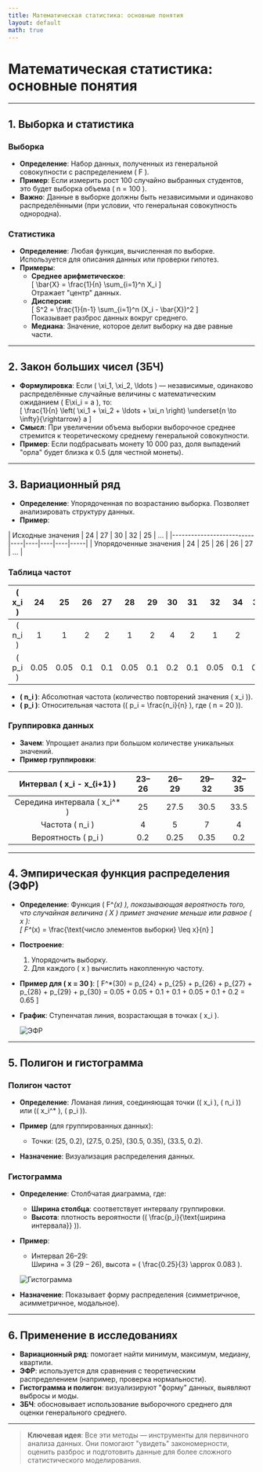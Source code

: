 ```yaml
---
title: Математическая статистика: основные понятия
layout: default
math: true
---
```


# Математическая статистика: основные понятия

---

## 1. Выборка и статистика

### Выборка
- **Определение**: Набор данных, полученных из генеральной совокупности с распределением \( F \).  
- **Пример**: Если измерить рост 100 случайно выбранных студентов, это будет выборка объема \( n = 100 \).  
- **Важно**: Данные в выборке должны быть независимыми и одинаково распределёнными (при условии, что генеральная совокупность однородна).

### Статистика
- **Определение**: Любая функция, вычисленная по выборке. Используется для описания данных или проверки гипотез.  
- **Примеры**:
  - **Среднее арифметическое**:  
    \[
    \bar{X} = \frac{1}{n} \sum_{i=1}^n X_i
    \]  
    Отражает "центр" данных.
  - **Дисперсия**:  
    \[
    S^2 = \frac{1}{n-1} \sum_{i=1}^n (X_i - \bar{X})^2
    \]  
    Показывает разброс данных вокруг среднего.
  - **Медиана**: Значение, которое делит выборку на две равные части.

---

## 2. Закон больших чисел (ЗБЧ)

- **Формулировка**: Если \( \xi_1, \xi_2, \ldots \) — независимые, одинаково распределённые случайные величины с математическим ожиданием \( E\xi_i = a \), то:  
  \[
  \frac{1}{n} \left( \xi_1 + \xi_2 + \ldots + \xi_n \right) \underset{n \to \infty}{\rightarrow} a
  \]
- **Смысл**: При увеличении объема выборки выборочное среднее стремится к теоретическому среднему генеральной совокупности.  
- **Пример**: Если подбрасывать монету 10 000 раз, доля выпадений "орла" будет близка к 0.5 (для честной монеты).

---

## 3. Вариационный ряд

- **Определение**: Упорядоченная по возрастанию выборка. Позволяет анализировать структуру данных.  
- **Пример**:

| Исходные значения       | 24 | 27 | 30 | 32 | 25 | ... |
|--------------------------|----|----|----|----|-----|
| Упорядоченные значения   | 24 | 25 | 26 | 26 | 27 | ... |

### Таблица частот

| \( x_i \) | 24 | 25 | 26 | 27 | 28 | 29 | 30 | 31 | 32 | 34 | 35 |
|:---------:|:--:|:--:|:--:|:--:|:--:|:--:|:--:|:--:|:--:|:--:|:--:|
| \( n_i \) | 1  | 1  | 2  | 2  | 1  | 2  | 4  | 2  | 1  | 2  | 2  |
| \( p_i \) | 0.05 | 0.05 | 0.1 | 0.1 | 0.05 | 0.1 | 0.2 | 0.1 | 0.05 | 0.1 | 0.1 |

- **\( n_i \)**: Абсолютная частота (количество повторений значения \( x_i \)).  
- **\( p_i \)**: Относительная частота (\( p_i = \frac{n_i}{n} \), где \( n = 20 \)).

### Группировка данных

- **Зачем**: Упрощает анализ при большом количестве уникальных значений.  
- **Пример группировки**:

| Интервал \( x_i - x_{i+1} \) | 23–26 | 26–29 | 29–32 | 32–35 |
|:----------------------------:|:-----:|:-----:|:-----:|:-----:|
| Середина интервала \( x_i^* \) | 25 | 27.5 | 30.5 | 33.5 |
| Частота \( n_i \) | 4 | 5 | 7 | 4 |
| Вероятность \( p_i \) | 0.2 | 0.25 | 0.35 | 0.2 |

---

## 4. Эмпирическая функция распределения (ЭФР)

- **Определение**: Функция \( F^*(x) \), показывающая вероятность того, что случайная величина \( X \) примет значение меньше или равное \( x \):  
  \[
  F^*(x) = \frac{\text{число элементов выборки} \leq x}{n}
  \]
- **Построение**:
  1. Упорядочить выборку.
  2. Для каждого \( x \) вычислить накопленную частоту.

- **Пример для \( x = 30 \)**:
  \[
  F^*(30) = p_{24} + p_{25} + p_{26} + p_{27} + p_{28} + p_{29} + p_{30} = 0.05 + 0.05 + 0.1 + 0.1 + 0.05 + 0.1 + 0.2 = 0.65
  \]

- **График**: Ступенчатая линия, возрастающая в точках \( x_i \).

  ![ЭФР](https://upload.wikimedia.org/wikipedia/commons/c/ca/Empirical_CDF.png)

---

## 5. Полигон и гистограмма

### Полигон частот

- **Определение**: Ломаная линия, соединяющая точки (\( x_i \), \( n_i \)) или (\( x_i^* \), \( p_i \)).  
- **Пример** (для группированных данных):
  - Точки: (25, 0.2), (27.5, 0.25), (30.5, 0.35), (33.5, 0.2).

- **Назначение**: Визуализация распределения данных.

### Гистограмма

- **Определение**: Столбчатая диаграмма, где:
  - **Ширина столбца**: соответствует интервалу группировки.
  - **Высота**: плотность вероятности (\( \frac{p_i}{\text{ширина интервала}} \)).

- **Пример**:
  - Интервал 26–29:  
    Ширина = 3 (29 – 26), высота = \( \frac{0.25}{3} \approx 0.083 \).

  ![Гистограмма](https://miro.medium.com/v2/resize:fit:720/format:webp/1*4tI9cGQebQ48A6B5Mp-lVw.png)

- **Назначение**: Показывает форму распределения (симметричное, асимметричное, модальное).

---

## 6. Применение в исследованиях

- **Вариационный ряд**: помогает найти минимум, максимум, медиану, квартили.
- **ЭФР**: используется для сравнения с теоретическим распределением (например, проверка нормальности).
- **Гистограмма и полигон**: визуализируют "форму" данных, выявляют выбросы и моды.
- **ЗБЧ**: обосновывает использование выборочного среднего для оценки генерального среднего.

---

> **Ключевая идея**: Все эти методы — инструменты для первичного анализа данных. Они помогают "увидеть" закономерности, оценить разброс и подготовить данные для более сложного статистического моделирования.
